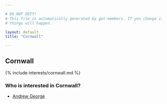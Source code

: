 ```yaml
---

# DO NOT EDIT!
# This file is automatically generated by get-members. If you change it, bad
# things will happen.

layout: default
title: "Cornwall"

---
```


## Cornwall

{% include interests/cornwall.md %}

### Who is interested in Cornwall?


* [Andrew George](/members/andrew-george.html)
